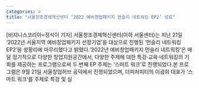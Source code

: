 ```yaml
---
categories: a
title: "서울창조경제혁신센터 ‘2022 예비창업패키지 먼슬리 네트워킹 EP2’ 성료"
---
```

[비지니스코리아=정석이 기자] 서울창조경제혁신센터(이하 서울센터)는 지난 21일 ‘2022년 서울지역 예비창업패키지 선정기업’을 대상으로 진행된 ‘먼슬리 네트워킹 EP2’을 성황리에 마무리했다고 밝혔다.‘2022년 예비창업패키지 먼슬리 네트워킹’은 매달 정기적으로 다양한 창업지원공간에서, 다양한 주제에 대한 특강·교육·네트워킹의 기회를 제공하는 프로그램으로써 두 번째 EP 주제는 ‘스마트 워크’로 진행되었다.본 프로그램은 9월 21일 서울창업허브 공덕에서 진행되었으며, 더피처피티의 이광희 대표가 ’스마트 워크‘를 주제로 특강 및 실